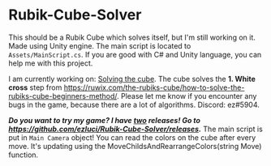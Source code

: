 # Rubik-Cube-Solver
This should be a Rubik Cube which solves itself, but I'm still working on it.
Made using Unity engine. The main script is located to `Assets/MainScript.cs`. If you are good with C# and Unity language, you can help me with this project.

I am currently working on: <ins>Solving the cube</ins>. The cube solves the __1. White cross__ step from https://ruwix.com/the-rubiks-cube/how-to-solve-the-rubiks-cube-beginners-method/. Please let me know if you encounter any bugs in the game, because there are a lot of algorithms. Discord: ez#5904.

_**Do you want to try my game? I have <ins>two</ins> releases! Go to https://github.com/ezluci/Rubik-Cube-Solver/releases.**_ The main script is put in `Main Camera` object! You can read the colors on the cube after every move. It's updating using the MoveChildsAndRearrangeColors(string Move) function.
